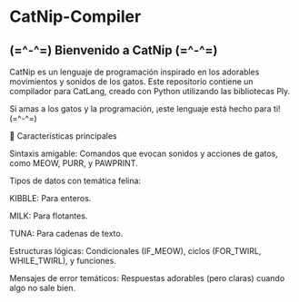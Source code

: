 # CatNip-Compiler
## **(=^-^=) Bienvenido a CatNip (=^-^=)**

CatNip es un lenguaje de programación inspirado en los adorables movimientos y sonidos de los gatos. Este repositorio contiene un compilador para CatLang, creado con Python utilizando las bibliotecas Ply.

Si amas a los gatos y la programación, ¡este lenguaje está hecho para ti! (=^-^=)

 🌱 Características principales

Sintaxis amigable: Comandos que evocan sonidos y acciones de gatos, como MEOW, PURR, y PAWPRINT.

Tipos de datos con temática felina:

KIBBLE: Para enteros.

MILK: Para flotantes.

TUNA: Para cadenas de texto.

Estructuras lógicas: Condicionales (IF_MEOW), ciclos (FOR_TWIRL, WHILE_TWIRL), y funciones.

Mensajes de error temáticos: Respuestas adorables (pero claras) cuando algo no sale bien.


